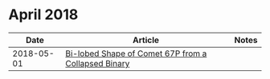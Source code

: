 # April 2018

| Date | Article | Notes | 
| ---- | ---- | ---- |
| 2018-05-01 | [Bi-lobed Shape of Comet 67P from a Collapsed Binary](https://arxiv.org/abs/1804.08735) | 
